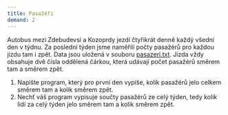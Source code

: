 ```yaml
---
title: Pasažéři
demand: 2
---
```


Autobus mezi Zdebudevsí a Kozoprdy jezdí čtyřikrát denně každý všední den v týdnu. Za poslední týden jsme naměřili počty pasažérů pro každou jízdu tam i zpět. Data jsou uložená v souboru [pasazeri.txt](assets/pasazeri.txt). Jízda vždy obsahuje dvě čísla oddělená čárkou, která udávají počet pasažérů směrem tam a směrem zpět.

1. Napište program, který pro první den vypíše, kolik pasažérů jelo celkem směrem tam a kolik směrem zpět.
1. Nechť váš program vypisuje součty pasažérů ze celý týden, tedy kolik lidí za celý týden jelo směrem tam a kolik směrem zpět.
